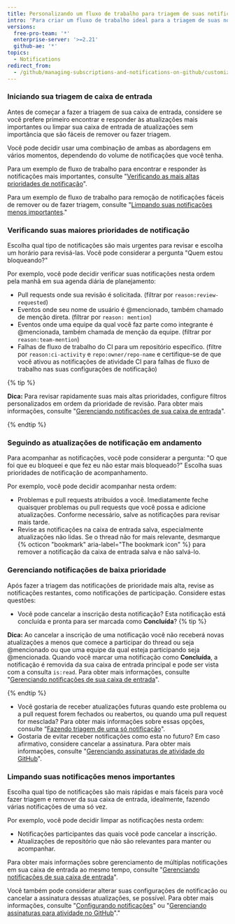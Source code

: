 ```yaml
---
title: Personalizando um fluxo de trabalho para triagem de suas notificações
intro: 'Para criar um fluxo de trabalho ideal para a triagem de suas notificações, você pode adaptar e personalizar esses fluxos de trabalho de exemplo.'
versions:
  free-pro-team: '*'
  enterprise-server: '>=2.21'
  github-ae: '*'
topics:
  - Notifications
redirect_from:
  - /github/managing-subscriptions-and-notifications-on-github/customizing-a-workflow-for-triaging-your-notifications
---
```

### Iniciando sua triagem de caixa de entrada

Antes de começar a fazer a triagem de sua caixa de entrada, considere se você prefere primeiro encontrar e responder às atualizações mais importantes ou limpar sua caixa de entrada de atualizações sem importância que são fáceis de remover ou fazer triagem.

Você pode decidir usar uma combinação de ambas as abordagens em vários momentos, dependendo do volume de notificações que você tenha.

Para um exemplo de fluxo de trabalho para encontrar e responder às notificações mais importantes, consulte "[Verificando as mais altas prioridades de notificação](#checking-your-highest-notification-priorities)".

Para um exemplo de fluxo de trabalho para remoção de notificações fáceis de remover ou de fazer triagem, consulte "[Limpando suas notificações menos importantes](#clearing-your-least-important-notifications)."

### Verificando suas maiores prioridades de notificação

Escolha qual tipo de notificações são mais urgentes para revisar e escolha um horário para revisá-las. Você pode considerar a pergunta "Quem estou bloqueando?"

Por exemplo, você pode decidir verificar suas notificações nesta ordem pela manhã em sua agenda diária de planejamento:
  - Pull requests onde sua revisão é solicitada. (filtrar por `reason:review-requested`)
  - Eventos onde seu nome de usuário é @mencionado, também chamado de menção direta. (filtrar por `reason: mention`)
  - Eventos onde uma equipe da qual você faz parte como integrante é @mencionada, também chamada de menção da equipe. (filtrar por `reason:team-mention`)
  - Falhas de fluxo de trabalho do CI para um repositório específico. (filtre por `reason:ci-activity` e `repo:owner/repo-name` e certifique-se de que você ativou as notificações de atividade CI para falhas de fluxo de trabalho nas suas configurações de notificação)

  {% tip %}

  **Dica:** Para revisar rapidamente suas mais altas prioridades, configure filtros personalizados em ordem da prioridade de revisão. Para obter mais informações, consulte "[Gerenciando notificações de sua caixa de entrada](/github/managing-subscriptions-and-notifications-on-github/managing-notifications-from-your-inbox#customizing-your-inbox-with-custom-filters)".

  {% endtip %}

### Seguindo as atualizações de notificação em andamento

Para acompanhar as notificações, você pode considerar a pergunta: "O que foi que eu bloqueei e que fez eu não estar mais bloqueado?" Escolha suas prioridades de notificação de acompanhamento.

Por exemplo, você pode decidir acompanhar nesta ordem:
  - Problemas e pull requests atribuídos a você. Imediatamente feche quaisquer problemas ou pull requests que você possa e adicione atualizações. Conforme necessário, salve as notificações para revisar mais tarde.
  - Revise as notificações na caixa de entrada salva, especialmente atualizações não lidas. Se o thread não for mais relevante, desmarque {% octicon "bookmark" aria-label="The bookmark icon" %} para remover a notificação da caixa de entrada salva e não salvá-lo.

### Gerenciando notificações de baixa prioridade

Após fazer a triagem das notificações de prioridade mais alta, revise as notificações restantes, como notificações de participação. Considere estas questões:
  - Você pode cancelar a inscrição desta notificação? Esta notificação está concluída e pronta para ser marcada como **Concluída**?
  {% tip %}

  **Dica:** Ao cancelar a inscrição de uma notificação você não receberá novas atualizações a menos que comece a participar do thread ou seja @mencionado ou que uma equipe da qual esteja participando seja @mencionada. Quando você marcar uma notificação como **Concluída**, a notificação é removida da sua caixa de entrada principal e pode ser vista com a consulta `is:read`. Para obter mais informações, consulte "[Gerenciando notificações de sua caixa de entrada](/github/managing-subscriptions-and-notifications-on-github/managing-notifications-from-your-inbox#triaging-options)".

  {% endtip %}
  - Você gostaria de receber atualizações futuras quando este problema ou a pull request forem fechados ou reabertos, ou quando uma pull request for mesclada? Para obter mais informações sobre essas opções, consulte “[Fazendo triagem de uma só notificação](/github/managing-subscriptions-and-notifications-on-github/triaging-a-single-notification#customizing-when-to-receive-future-updates-for-an-issue-or-pull-request)".
  - Gostaria de evitar receber notificações como esta no futuro? Em caso afirmativo, considere cancelar a assinatura. Para obter mais informações, consulte "[Gerenciando assinaturas de atividade do GitHub](/github/managing-subscriptions-and-notifications-on-github/managing-subscriptions-for-activity-on-github)".

### Limpando suas notificações menos importantes

Escolha qual tipo de notificações são mais rápidas e mais fáceis para você fazer triagem e remover da sua caixa de entrada, idealmente, fazendo várias notificações de uma só vez.

Por exemplo, você pode decidir limpar as notificações nesta ordem:
  - Notificações participantes das quais você pode cancelar a inscrição.
  - Atualizações de repositório que não são relevantes para manter ou acompanhar.

Para obter mais informações sobre gerenciamento de múltiplas notificações em sua caixa de entrada ao mesmo tempo, consulte "[Gerenciando notificações de sua caixa de entrada](/github/managing-subscriptions-and-notifications-on-github/managing-notifications-from-your-inbox#triaging-multiple-notifications-at-the-same-time)".

Você também pode considerar alterar suas configurações de notificação ou cancelar a assinatura dessas atualizações, se possível. Para obter mais informações, consulte "[Configurando notificações](/github/managing-subscriptions-and-notifications-on-github/configuring-notifications)" ou "[Gerenciando assinaturas para atividade no GitHub](/github/managing-subscriptions-and-notifications-on-github/managing-subscriptions-for-activity-on-github)"."
